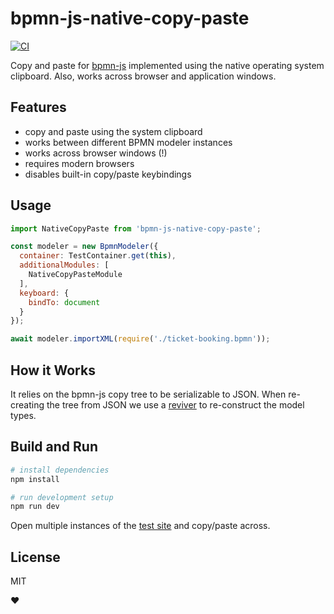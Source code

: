 # bpmn-js-native-copy-paste

[![CI](https://github.com/nikku/bpmn-js-native-copy-paste/actions/workflows/CI.yml/badge.svg)](https://github.com/nikku/bpmn-js-native-copy-paste/actions/workflows/CI.yml)

Copy and paste for [bpmn-js](https://github.com/bpmn-io/bpmn-js) implemented using the native operating system clipboard. Also, works across browser and application windows.


## Features

* copy and paste using the system clipboard
* works between different BPMN modeler instances
* works across browser windows (!)
* requires modern browsers
* disables built-in copy/paste keybindings


## Usage

```javascript
import NativeCopyPaste from 'bpmn-js-native-copy-paste';

const modeler = new BpmnModeler({
  container: TestContainer.get(this),
  additionalModules: [
    NativeCopyPasteModule
  ],
  keyboard: {
    bindTo: document
  }
});

await modeler.importXML(require('./ticket-booking.bpmn'));
```


## How it Works

It relies on the bpmn-js copy tree to be serializable to JSON. When re-creating the tree from JSON we use a [reviver](https://github.com/nikku/bpmn-js-native-copy-paste/blob/master/lib/NativeCopyPaste.js#L125) to re-construct the model types.


## Build and Run

```sh
# install dependencies
npm install

# run development setup
npm run dev
```

Open multiple instances of the [test site](http://localhost:9876/debug.html) and copy/paste across.


## License

MIT

:heart:
